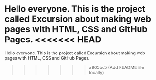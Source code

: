 Hello everyone. This is the project called Excursion about making web pages with HTML, CSS and GitHub Pages.
<<<<<<< HEAD
=======
Hello everyone. This is the project called Excursion about making web pages with HTML, CSS and GitHub Pages.
>>>>>>> a965bc5 (Add README file locally)
